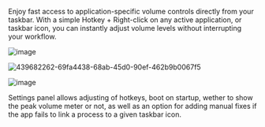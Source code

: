 Enjoy fast access to application-specific volume controls directly from your taskbar. With a simple Hotkey + Right-click on any active application, or taskbar icon, you can instantly adjust volume levels without interrupting your workflow.


![image](https://github.com/user-attachments/assets/50c06122-d0f6-40c5-b73b-e25239e5f4b2)

![439682262-69fa4438-68ab-45d0-90ef-462b9b0067f5](https://github.com/user-attachments/assets/4ec6002a-3dba-4442-b143-a76a52ac5a2f)

![image](https://github.com/user-attachments/assets/eda58032-d77b-4fa8-ac6f-b73523b9e5e4)


Settings panel allows 
adjusting of hotkeys,
boot on startup,
wether to show the peak volume meter or not,
as well as an option for adding manual fixes if the app fails to link a process to a given taskbar icon.
